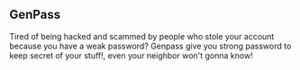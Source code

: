 ## GenPass

Tired of being hacked and scammed by people who stole your account because you have a weak password? Genpass give you strong password to keep secret of your stuff!, even your neighbor won't gonna know!
